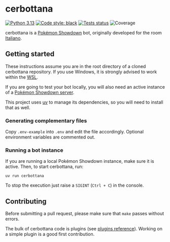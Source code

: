 # cerbottana

[![Python 3.13](https://img.shields.io/badge/python-3.13-blue.svg)](https://www.python.org/downloads/)
[![Code style: black](https://img.shields.io/badge/code%20style-black-000000.svg)](https://github.com/psf/black)
[![Tests status](https://img.shields.io/github/actions/workflow/status/Parnassius/cerbottana/ci-cd.yml?branch=main&label=tests)](https://github.com/Parnassius/cerbottana/actions/workflows/ci-cd.yml)
![Coverage](https://img.shields.io/endpoint?url=https%3A%2F%2Fraw.githubusercontent.com%2FParnassius%2Fcerbottana%2Fcoverage-badge%2Fcoverage-badge.json)

cerbottana is a [Pokémon Showdown](https://play.pokemonshowdown.com/) bot, originally developed for the room [Italiano](https://play.pokemonshowdown.com/italiano).

## Getting started

These instructions assume you are in the root directory of a cloned cerbottana repository. If you use Windows, it is strongly advised to work within the [WSL](https://docs.microsoft.com/en-us/windows/wsl).

If you are going to test your bot locally, you will also need an active instance of a [Pokémon Showdown server](https://github.com/smogon/pokemon-showdown).

This project uses [uv](https://docs.astral.sh/uv/) to manage its dependencies, so you will need to install that as well.

### Generating complementary files

Copy `.env-example` into `.env` and edit the file accordingly. Optional environment variables are commented out.

### Running a bot instance

If you are running a local Pokémon Showdown instance, make sure it is active. Then, to start cerbottana, run:

    uv run cerbottana

To stop the execution just raise a `SIGINT` (`Ctrl + C`) in the console.

## Contributing

Before submitting a pull request, please make sure that `make` passes without errors.

The bulk of cerbottana code is plugins (see [plugins reference](src/cerbottana/plugins/README.md)). Working on a simple plugin is a good first contribution.
